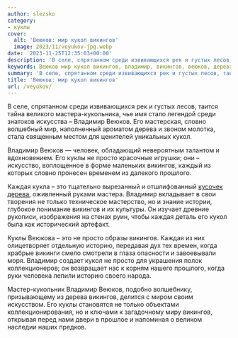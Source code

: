 ```yaml
---
author: slezsko
category:
- куклы
cover:
  alt: 'Веюков: мир кукол викингов'
  image: 2023/11/veyukov-jpg.webp
date: '2023-11-25T12:35:03+00:00'
description: 'В селе, спрятанном среди извивающихся рек и густых лесов, таится тайна великого мастера-кукольника, чье имя стало легендой среди знатоков искусства –...'
keywords: Веюков мир кукол викингов, владимир, викингов, веюков, дерева, кукол, куклы, просто, каждая, среди, мастера, словно, прошлого, это, только, историю
summary: 'В селе, спрятанном среди извивающихся рек и густых лесов, таится тайна великого мастера-кукольника, чье имя стало легендой среди знатоков искусства –...'
title: 'Веюков: мир кукол викингов'
url: /veyukov/
---
```


В селе, спрятанном среди извивающихся рек и густых лесов, таится тайна великого мастера-кукольника, чье имя стало легендой среди знатоков искусства – Владимир Веюков. Его мастерская, словно волшебный мир, наполненный ароматом дерева и звоном молотка, стала священным местом для ценителей уникальных кукол.

Владимир Веюков — человек, обладающий невероятным талантом и вдохновением. Его куклы не просто красочные игрушки; они – искусство, воплощенное в форме маленьких викингов, каждый из которых словно пронесен временем из далекого прошлого.

Каждая кукла – это тщательно вырезанный и отшлифованный [кусочек дерева](https://www.adora.ru/pyrography/), оживленный руками мастера. Владимир вкладывает в свои творения не только техническое мастерство, но и знание истории, глубокое понимание викингов и их культуры. Он изучает древние рукописи, изображения на стенах руин, чтобы каждая деталь его кукол была как исторический артефакт.

Куклы Веюкова – это не просто образы викингов. Каждая из них олицетворяет отдельную историю, передавая дух тех времен, когда храбрые викинги смело смотрели в глаза опасности и завоевывали моря. Владимир создает кукол не просто для украшения полок коллекционеров; он возвращает нас к корням нашего прошлого, когда руки человека лепили историю своего народа.

Мастер-кукольник Владимир Веюков, подобно волшебнику, призывающему из дерева викингов, делится с миром своим искусством. Его куклы становятся не только объектами коллекционирования, но и ключами к загадочному миру викингов, открывая перед нами двери в прошлое и напоминая о великом наследии наших предков.
